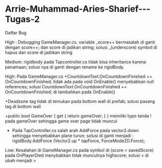 # Arrie-Muhammad-Aries-Sharief---Tugas-2
Daftar Bug

High : Debugging GameManager.cs, variable _score++ bermasalah di ganti dengan score++; dan score di jadikan string; solusi _(underscore) symbol di hapus dan score di jadiikan string

Medium: rigidbody pada Tapcontroller.cs tidak bisa inheritance karena penamaan; solusi nya di ganti dengan rename ke rigidBody.

High: Pada GameManager.cs +CountdownText.OnCountdownFinished += OnCountdownFinished; tidak ada pada void OnEnable() menyebabkan null references; solusi CountdownText.OnCountdownFinished += OnCountdownFinished; di tambahkan pada OnEnable()
      
   +Deadzone tag tidak di temukan pada bottom wall di prefab; solusi pasang tag di bottom wall
      
   +public bool GameOver { get { return gameOver; } } memiliki typo tanda ! pada gameOver sehingga game over page tidak muncul
   
   + Pada TapController.cs salah arah AddForce pada vector2.down sehingga menyebabkan plane turun; solusi di ganti menjadi : rigidBody.AddForce (Vector2.up * tapForce, ForceMode2D.Force);

Low: Kesalahan di GameManager.cs pada symbol di (score < savedScore) pada OnPlayerDied menybabkan tidak munculnya highscore; solusi < di ubah menjadi >

